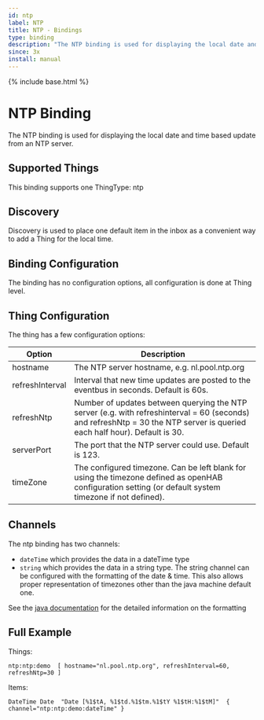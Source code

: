```yaml
---
id: ntp
label: NTP
title: NTP - Bindings
type: binding
description: "The NTP binding is used for displaying the local date and time based update from an NTP server."
since: 3x
install: manual
---
```


<!-- Attention authors: Do not edit directly. Please add your changes to the appropriate source repository -->

{% include base.html %}

# NTP Binding
 
The NTP binding is used for displaying the local date and time based update from an NTP server.
 
## Supported Things
 
This binding supports one ThingType: ntp
 
## Discovery
 
Discovery is used to place one default item in the inbox as a convenient way to add a Thing for the local time.
 
## Binding Configuration
 
The binding has no configuration options, all configuration is done at Thing level.
 
## Thing Configuration
 
The thing has a few configuration options:

| Option |  Description  |
|-----------------|--------------------------------------------------- |
| hostname | The NTP server hostname, e.g. nl.pool.ntp.org |
| refreshInterval | Interval that new time updates are posted to the eventbus in seconds. Default is 60s. |
| refreshNtp | Number of updates between querying the NTP server (e.g. with refreshinterval = 60 (seconds) and refreshNtp = 30 the NTP server is queried each half hour). Default is 30. |
| serverPort | The port that the NTP server could use. Default is 123. |
| timeZone | The configured timezone. Can be left blank for using the timezone defined as openHAB configuration setting (or default system timezone if not defined). |

 
## Channels
 
The ntp binding has two channels:

* `dateTime` which provides the data in a dateTime type
* `string` which provides the data in a string type. The string channel can be configured with the formatting of the date & time. This also allows proper representation of timezones other than the java machine default one.

See the [java documentation](https://docs.oracle.com/javase/8/docs/api/java/util/Formatter.html) for the detailed information on the formatting

 
 
## Full Example
 
Things:

```
ntp:ntp:demo  [ hostname="nl.pool.ntp.org", refreshInterval=60, refreshNtp=30 ]
```

Items:

```
DateTime Date  "Date [%1$tA, %1$td.%1$tm.%1$tY %1$tH:%1$tM]"  { channel="ntp:ntp:demo:dateTime" }
```
